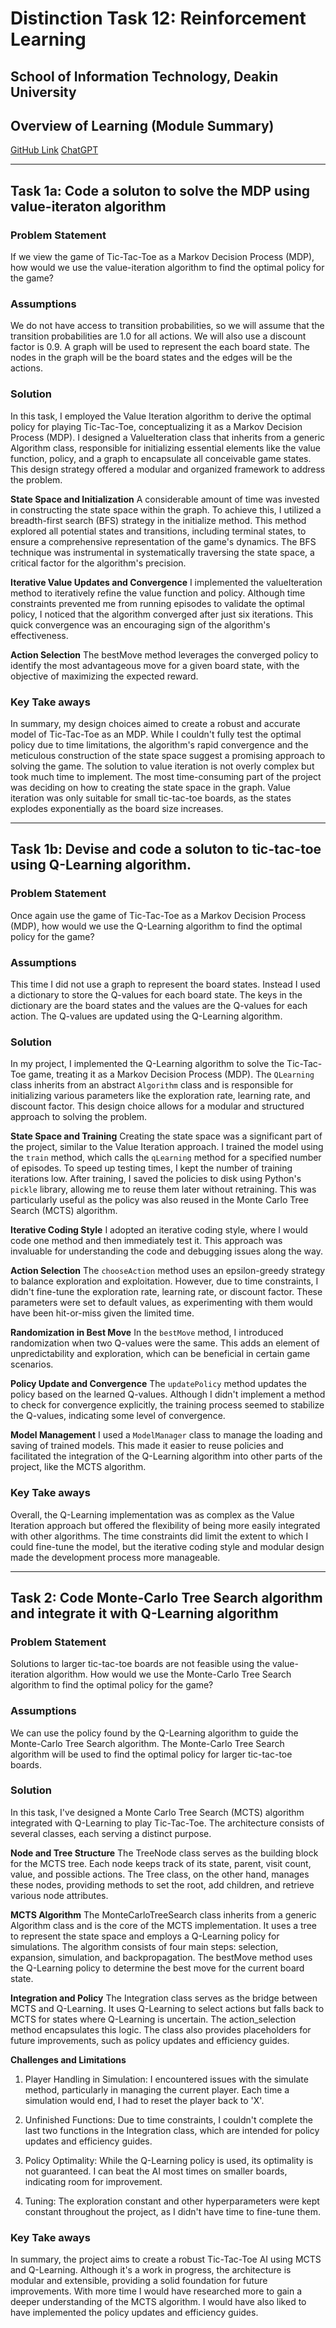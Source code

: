 # Distinction Task 12: Reinforcement Learning
## School of Information Technology, Deakin University

## Overview of Learning (Module Summary)
[GitHub Link](https://github.com/bennyp85/sit320-advanced-algorithms/tree/master/module%2012)
[ChatGPT](https://chat.openai.com/share/6fb9d957-8b61-487a-a8b4-4e3e45f23ae8)

---

## Task 1a: Code a soluton to solve the MDP using value-iteraton algorithm

### Problem Statement

If we view the game of Tic-Tac-Toe as a Markov Decision Process (MDP), how would we use the value-iteration algorithm to find the optimal policy for the game?

### Assumptions
We do not have access to transition probabilities, so we will assume that the transition probabilities are 1.0 for all actions. We will also use a discount factor is 0.9. A graph will be used to represent the each board state. The nodes in the graph will be the board states and the edges will be the actions.

### Solution
In this task, I employed the Value Iteration algorithm to derive the optimal policy for playing Tic-Tac-Toe, conceptualizing it as a Markov Decision Process (MDP). I designed a ValueIteration class that inherits from a generic Algorithm class, responsible for initializing essential elements like the value function, policy, and a graph to encapsulate all conceivable game states. This design strategy offered a modular and organized framework to address the problem.

**State Space and Initialization**
A considerable amount of time was invested in constructing the state space within the graph. To achieve this, I utilized a breadth-first search (BFS) strategy in the initialize method. This method explored all potential states and transitions, including terminal states, to ensure a comprehensive representation of the game's dynamics. The BFS technique was instrumental in systematically traversing the state space, a critical factor for the algorithm's precision.

**Iterative Value Updates and Convergence**
I implemented the valueIteration method to iteratively refine the value function and policy. Although time constraints prevented me from running episodes to validate the optimal policy, I noticed that the algorithm converged after just six iterations. This quick convergence was an encouraging sign of the algorithm's effectiveness.

**Action Selection**
The bestMove method leverages the converged policy to identify the most advantageous move for a given board state, with the objective of maximizing the expected reward.

### Key Take aways
In summary, my design choices aimed to create a robust and accurate model of Tic-Tac-Toe as an MDP. While I couldn't fully test the optimal policy due to time limitations, the algorithm's rapid convergence and the meticulous construction of the state space suggest a promising approach to solving the game. The solution to value iteration is not overly complex but took much time to implement. The most time-consuming part of the project was deciding on how to creating the state space in the graph. Value iteration was only suitable for small tic-tac-toe boards, as the states explodes exponentially as the board size increases. 

---

## Task 1b: Devise and code a soluton to tic-tac-toe using Q-Learning algorithm.

### Problem Statement

Once again use the game of Tic-Tac-Toe as a Markov Decision Process (MDP), how would we use the Q-Learning algorithm to find the optimal policy for the game?

### Assumptions
This time I did not use a graph to represent the board states. Instead I used a dictionary to store the Q-values for each board state. The keys in the dictionary are the board states and the values are the Q-values for each action. The Q-values are updated using the Q-Learning algorithm.

### Solution
In my project, I implemented the Q-Learning algorithm to solve the Tic-Tac-Toe game, treating it as a Markov Decision Process (MDP). The `QLearning` class inherits from an abstract `Algorithm` class and is responsible for initializing various parameters like the exploration rate, learning rate, and discount factor. This design choice allows for a modular and structured approach to solving the problem.

**State Space and Training**
Creating the state space was a significant part of the project, similar to the Value Iteration approach. I trained the model using the `train` method, which calls the `qLearning` method for a specified number of episodes. To speed up testing times, I kept the number of training iterations low. After training, I saved the policies to disk using Python's `pickle` library, allowing me to reuse them later without retraining. This was particularly useful as the policy was also reused in the Monte Carlo Tree Search (MCTS) algorithm.

**Iterative Coding Style**
I adopted an iterative coding style, where I would code one method and then immediately test it. This approach was invaluable for understanding the code and debugging issues along the way.

**Action Selection**
The `chooseAction` method uses an epsilon-greedy strategy to balance exploration and exploitation. However, due to time constraints, I didn't fine-tune the exploration rate, learning rate, or discount factor. These parameters were set to default values, as experimenting with them would have been hit-or-miss given the limited time.

**Randomization in Best Move**
In the `bestMove` method, I introduced randomization when two Q-values were the same. This adds an element of unpredictability and exploration, which can be beneficial in certain game scenarios.

**Policy Update and Convergence**
The `updatePolicy` method updates the policy based on the learned Q-values. Although I didn't implement a method to check for convergence explicitly, the training process seemed to stabilize the Q-values, indicating some level of convergence.

**Model Management**
I used a `ModelManager` class to manage the loading and saving of trained models. This made it easier to reuse policies and facilitated the integration of the Q-Learning algorithm into other parts of the project, like the MCTS algorithm.

### Key Take aways
Overall, the Q-Learning implementation was as complex as the Value Iteration approach but offered the flexibility of being more easily integrated with other algorithms. The time constraints did limit the extent to which I could fine-tune the model, but the iterative coding style and modular design made the development process more manageable.

---

## Task 2: Code Monte-Carlo Tree Search algorithm and integrate it with Q-Learning algorithm 

### Problem Statement

Solutions to larger tic-tac-toe boards are not feasible using the value-iteration algorithm. How would we use the Monte-Carlo Tree Search algorithm to find the optimal policy for the game?

### Assumptions
We can use the policy found by the Q-Learning algorithm to guide the Monte-Carlo Tree Search algorithm. The Monte-Carlo Tree Search algorithm will be used to find the optimal policy for larger tic-tac-toe boards.

### Solution
In this task, I've designed a Monte Carlo Tree Search (MCTS) algorithm integrated with Q-Learning to play Tic-Tac-Toe. The architecture consists of several classes, each serving a distinct purpose.

**Node and Tree Structure**
The TreeNode class serves as the building block for the MCTS tree. Each node keeps track of its state, parent, visit count, value, and possible actions. The Tree class, on the other hand, manages these nodes, providing methods to set the root, add children, and retrieve various node attributes.

**MCTS Algorithm**
The MonteCarloTreeSearch class inherits from a generic Algorithm class and is the core of the MCTS implementation. It uses a tree to represent the state space and employs a Q-Learning policy for simulations. The algorithm consists of four main steps: selection, expansion, simulation, and backpropagation. The bestMove method uses the Q-Learning policy to determine the best move for the current board state.

**Integration and Policy**
The Integration class serves as the bridge between MCTS and Q-Learning. It uses Q-Learning to select actions but falls back to MCTS for states where Q-Learning is uncertain. The action_selection method encapsulates this logic. The class also provides placeholders for future improvements, such as policy updates and efficiency guides.

**Challenges and Limitations**
1. Player Handling in Simulation: I encountered issues with the simulate method, particularly in managing the current player. Each time a simulation would end, I had to reset the player back to 'X'.

2. Unfinished Functions: Due to time constraints, I couldn't complete the last two functions in the Integration class, which are intended for policy updates and efficiency guides.

3. Policy Optimality: While the Q-Learning policy is used, its optimality is not guaranteed. I can beat the AI most times on smaller boards, indicating room for improvement.

4. Tuning: The exploration constant and other hyperparameters were kept constant throughout the project, as I didn't have time to fine-tune them.


### Key Take aways
In summary, the project aims to create a robust Tic-Tac-Toe AI using MCTS and Q-Learning. Although it's a work in progress, the architecture is modular and extensible, providing a solid foundation for future improvements. With more time I would have researched more to gain a deeper understanding of the MCTS algorithm. I would have also liked to have implemented the policy updates and efficiency guides.







